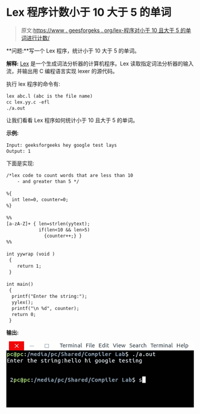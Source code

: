 # Lex 程序计数小于 10 大于 5 的单词

> 原文:[https://www . geesforgeks . org/lex-程序对小于 10 且大于 5 的单词进行计数/](https://www.geeksforgeeks.org/lex-program-to-count-words-that-are-less-than-10-and-greater-than-5/)

**问题:**写一个 Lex 程序，统计小于 10 大于 5 的单词。

**解释:**
[Lex](https://www.geeksforgeeks.org/flex-fast-lexical-analyzer-generator/) 是一个生成词法分析器的计算机程序。Lex 读取指定词法分析器的输入流，并输出用 C 编程语言实现 lexer 的源代码。

执行 lex 程序的命令有:

```
lex abc.l (abc is the file name)
cc lex.yy.c -efl
./a.out

```

让我们看看 Lex 程序如何统计小于 10 且大于 5 的单词。

**示例:**

```
Input: geeksforgeeks hey google test lays
Output: 1 
```

下面是实现:

```
/*lex code to count words that are less than 10
    - and greater than 5 */

%{
  int len=0, counter=0;
%}

%%
[a-zA-Z]+ { len=strlen(yytext);
            if(len<10 && len>5)
              {counter++;} }
%%

int yywrap (void )
 {
    return 1;
 }

int main()
 {
  printf("Enter the string:");
  yylex();
  printf("\n %d", counter);
  return 0;
 }
```

**输出:**

![](img/77bfd86ee8b89a12b7108038e29c09bd.png)